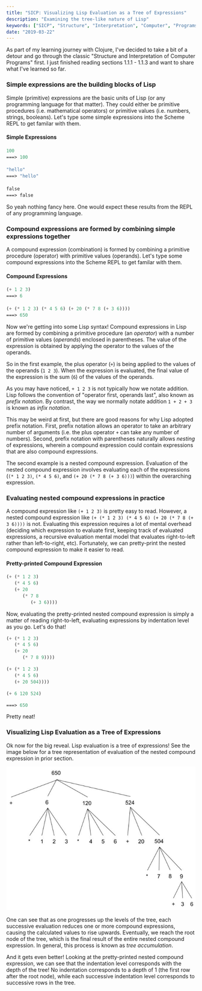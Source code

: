 ```yaml
---
title: "SICP: Visualizing Lisp Evaluation as a Tree of Expressions"
description: "Examining the tree-like nature of Lisp"
keywords: ["SICP", "Structure", "Interpretation", "Computer", "Programs", "Lisp", "Scheme", "Tree", "Recursion", "Expression"]
date: "2019-03-22"
---
```


As part of my learning journey with Clojure, I've decided to take a bit of a detour and go through
the classic "Structure and Interpretation of Computer Programs" first. I just finished reading
sections 1.1.1 - 1.1.3 and want to share what I've learned so far.

### Simple expressions are the building blocks of Lisp

Simple (primitive) expressions are the basic units of Lisp (or any programming language for that
matter). They could either be primitive procedures (i.e. mathematical operators) or primitive
values (i.e. numbers, strings, booleans). Let's type some simple expressions into the Scheme REPL
to get familar with them.

#### Simple Expressions

```scheme
100
===> 100

"hello"
===> "hello"

false
===> false
```

So yeah nothing fancy here. One would expect these results from the REPL of any programming language.

### Compound expressions are formed by combining simple expressions together

A compound expression (combination) is formed by combining a primitive procedure (operator)
with primitive values (operands). Let's type some compound expressions into the Scheme REPL to get
familar with them.

#### Compound Expressions

```scheme
(+ 1 2 3)
===> 6

(+ (* 1 2 3) (* 4 5 6) (+ 20 (* 7 8 (+ 3 6))))
===> 650
```

Now we're getting into some Lisp syntax! Compound expressions in Lisp are formed by combining a
primitive procedure (an *operator*) with a number of primitive values (*operands*) enclosed in parentheses.
The value of the expression is obtained by applying the operator to the values of the operands.

So in the first example, the plus operator (`+`) is being applied to the values of the operands
(`1 2 3`). When the expression is evaluated, the final value of the expression is the sum (`6`) of
the values of the operands.

As you may have noticed, `+ 1 2 3` is not typically how we notate addition. Lisp follows the
convention of "operator first, operands last", also known as *prefix notation*. By contrast, the
way we normally notate addition `1 + 2 + 3` is known as *infix notation*.

This may be weird at first, but there are good reasons for why Lisp adopted prefix notation. First,
prefix notation allows an operator to take an arbitrary number of arguments (i.e. the plus operator
`+` can take any number of numbers). Second, prefix notation with parentheses naturally allows
*nesting* of expressions, wherein a compound expression could contain expressions that are also
compound expressions.

The second example is a nested compound expression. Evaluation of the nested compound expression
involves evaluating each of the expressions (`(* 1 2 3)`, `(* 4 5 6)`, and `(+ 20 (* 7 8 (+ 3 6)))`)
within the overarching expression.

### Evaluating nested compound expressions in practice

A compound expression like `(+ 1 2 3)` is pretty easy to read. However, a nested compound expression
like `(+ (* 1 2 3) (* 4 5 6) (+ 20 (* 7 8 (+ 3 6))))` is not. Evaluating this expression requires a
lot of mental overhead (deciding which expression to evaluate first, keeping track of evaluated
expressions, a recursive evaluation mental model that evaluates right-to-left rather than
left-to-right, etc). Fortunately, we can pretty-print the nested compound expression to make it
easier to read.

#### Pretty-printed Compound Expression

```scheme
(+ (* 1 2 3)
   (* 4 5 6)
   (+ 20
      (* 7 8
         (+ 3 6))))
```

Now, evaluating the pretty-printed nested compound expression is simply a matter of reading
right-to-left, evaluating expressions by indentation level as you go. Let's do that!

```scheme
(+ (* 1 2 3)
   (* 4 5 6)
   (+ 20
      (* 7 8 9))))
```

```scheme
(+ (* 1 2 3)
   (* 4 5 6)
   (+ 20 504))))
```

```scheme
(+ 6 120 524)
```

```scheme
===> 650
```

Pretty neat!

### Visualizing Lisp Evaluation as a Tree of Expressions

Ok now for the big reveal. Lisp evaluation is a tree of expressions! See the image below for a tree
representation of evaluation of the nested compound expression in prior section.

![Representation of a Nested Compound Expression](LispTreeDiagram.jpg)

One can see that as one progresses up the levels of the tree, each successive evaluation reduces
one or more compound expressions, causing the calculated values to rise upwards. Eventually, we
reach the root node of the tree, which is the final result of the entire nested compound expression.
In general, this process is known as *tree accumulation*.

And it gets even better! Looking at the pretty-printed nested compound expression, we can see that
the indentation level corresponds with the depth of the tree! No indentation corresponds to a depth
of 1 (the first row after the root node), while each successive indentation level corresponds to
successive rows in the tree.
